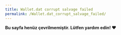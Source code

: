 ```yaml
---
title: Wallet.dat corrupt salvage failed
permalink: /Wallet.dat_corrupt_salvage_failed/
---
```


**Bu sayfa henüz çevrilmemiştir. Lütfen yardım edin! ❤**
